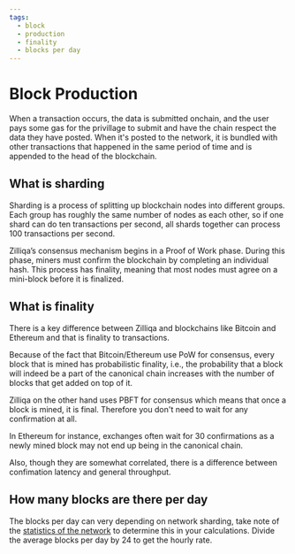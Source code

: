 ```yaml
---
tags:
  - block
  - production
  - finality 
  - blocks per day
---
```

# Block Production

When a transaction occurs, the data is submitted onchain, and the user pays some gas for the privillage to submit and have the chain respect the data they have posted. When it's posted to the network, it is bundled with other transactions that happened in the same period of time and is appended to the head of the blockchain.

## What is sharding

Sharding is a process of splitting up blockchain nodes into different groups. Each group has roughly the same number of nodes as each other, so if one shard can do ten transactions per second, all shards together can process 100 transactions per second.

Zilliqa’s consensus mechanism begins in a Proof of Work phase. During this phase, miners must confirm the blockchain by completing an individual hash. This process has finality, meaning that most nodes must agree on a mini-block before it is finalized.

## What is finality

There is a key difference between Zilliqa and blockchains like Bitcoin and Ethereum and that is finality to transactions.

Because of the fact that Bitcoin/Ethereum use PoW for consensus, every block that is mined has probabilistic finality, i.e., the probability that a block will indeed be a part of the canonical chain increases with the number of blocks that get added on top of it.

Zilliqa on the other hand uses PBFT for consensus which means that once a block is mined, it is final. Therefore you don't need to wait for any confirmation at all.

In Ethereum for instance, exchanges often wait for 30 confirmations as a newly mined block may not end up being in the canonical chain.

Also, though they are somewhat correlated, there is a difference between confimation latency and general throughput.

## How many blocks are there per day

The blocks per day can very depending on network sharding, take note of the [statistics of the network](https://viewblock.io/zilliqa/stat/blockCountHistory) to determine this in your calculations. Divide the average blocks per day by 24 to get the hourly rate.
